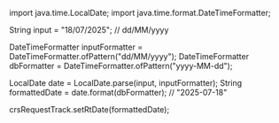 import java.time.LocalDate;
import java.time.format.DateTimeFormatter;

String input = "18/07/2025"; // dd/MM/yyyy

DateTimeFormatter inputFormatter = DateTimeFormatter.ofPattern("dd/MM/yyyy");
DateTimeFormatter dbFormatter = DateTimeFormatter.ofPattern("yyyy-MM-dd");

LocalDate date = LocalDate.parse(input, inputFormatter);
String formattedDate = date.format(dbFormatter); // "2025-07-18"

crsRequestTrack.setRtDate(formattedDate);